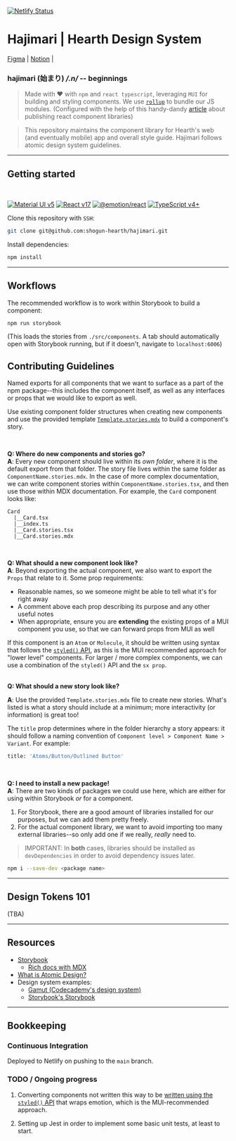 [![Netlify Status](https://api.netlify.com/api/v1/badges/97b786c8-8342-4962-bd67-c95cd0ae7d9c/deploy-status)](https://app.netlify.com/sites/hearth-kokoro/deploys)

# Hajimari | Hearth Design System

[Figma](https://www.figma.com/file/M7Z0RpYEQszVSWhAFs2yAe/Design-System?node-id=38%3A2) | [Notion](https://www.notion.so/gethearth/Kokoro-Hearth-s-Design-System-f925086806a24898897786379cbc17dc) |

###  **hajimari (始まり)**  _/.n/_ -- beginnings

> Made with ❤️ with `npm` and `react typescript`, leveraging `MUI` for building and styling components. We use [`rollup`](https://rollupjs.org/guide/en/) to bundle our JS modules. (Configured with the help of this handy-dandy [article](https://dev.to/alexeagleson/how-to-create-and-publish-a-react-component-library-2oe) about publishing react component libraries)

> This repository maintains the component library for Hearth's web (and eventually mobile) app and overall style guide. Hajimari follows atomic design system guidelines.

---

## Getting started

<br />

[![Material UI v5](https://img.shields.io/badge/Material%20UI-v5-blue?style=for-the-badge)]((https://mui.com/))
[![React v17](https://img.shields.io/badge/react-v17-brightgreen?style=for-the-badge)]((https://reactjs.org/))
[![@emotion/react](https://img.shields.io/badge/%40emotion%2Freact-v11-ff69b4?style=for-the-badge)]((https://emotion.sh/docs/introduction))
[![TypeScript v4+](https://img.shields.io/badge/TypeScript-v4%2B-dodgerblue?style=for-the-badge)](https://www.typescriptlang.org/)

Clone this repository with `SSH`:
```bash
git clone git@github.com:shogun-hearth/hajimari.git
```

Install dependencies:
```bash
npm install
```

---

## Workflows

The recommended workflow is to work within Storybook to build a component:

```bash
npm run storybook
```

(This loads the stories from `./src/components`. A tab should automatically open with Storybook running, but if it doesn't, navigate to `localhost:6006`)


## Contributing Guidelines

Named exports for all components that we want to surface as a part of the npm package--this includes the component itself, as well as any interfaces or props that we would like to export as well.

Use existing component folder structures when creating new components and use the provided template [`Template.stories.mdx`]() to build a component's story.

<br />

**Q: Where do new components and stories go?**  
**A**: Every new component should live within its _own folder_, where it is the default export from that folder. The story file lives within the same folder as `ComponentName.stories.mdx`. In the case of more complex documentation, we can write component stories within `ComponentName.stories.tsx`, and then use those within MDX documentation. For example, the `Card` component looks like:

```
Card
  |__Card.tsx
  |__index.ts
  |__Card.stories.tsx
  |__Card.stories.mdx
```
<br />

**Q: What should a new component look like?**  
**A**: Beyond exporting the actual component, we also want to export the `Props` that relate to it. Some prop requirements:
   - Reasonable names, so we someone might be able to tell what it's for right away
   - A comment above each prop describing its purpose and any other useful notes
   - When appropriate, ensure you are **extending** the existing props of a MUI component you use, so that we can forward props from MUI as well

If this component is an `Atom` or `Molecule`, it should be written using syntax that follows the [`styled()` API](https://mui.com/system/styled/#api), as this is the MUI recommended approach for "lower level" components. For larger / more complex components, we can use a combination of the `styled()` API and the `sx prop`.
<br />
<br />


**Q: What should a new story look like?**

**A**: Use the provided `Template.stories.mdx` file to create new stories. What's listed is what a story should include at a minimum; more interactivity (or information) is great too!

The `title` prop determines where in the folder hierarchy a story appears: it should follow a naming convention of `Component level > Component Name > Variant`. For example:

```bash
title: 'Atoms/Button/Outlined Button'
```
<br />

**Q: I need to install a new package!**  
**A**: There are two kinds of packages we could use here, which are either for using within Storybook _or_ for a component. 

   1. For Storybook, there are a good amount of libraries installed for our purposes, but we can add them pretty freely. 
   2. For the actual component library, we want to avoid importing too many external libraries--so only add one if we really, _really_ need to.

> IMPORTANT: In **both** cases, libraries should be installed as `devDependencies` in order to avoid dependency issues later.

```bash
npm i --save-dev <package name>
```

---

## Design Tokens 101

(TBA)

---

## Resources
- [Storybook](https://storybook.js.org/)
    - [Rich docs with MDX](https://storybook.js.org/blog/rich-docs-with-storybook-mdx/)
- [What is Atomic Design?](https://xd.adobe.com/ideas/process/ui-design/atomic-design-principles-methodology-101/)
- Design system examples:
    - [Gamut (Codecademy's design system)](https://gamut.codecademy.com/?path=/docs/atoms-card--card)
    - [Storybook's Storybook](https://next--storybookjs.netlify.app/official-storybook/)

---

## Bookkeeping

### Continuous Integration

Deployed to Netlify on pushing to the `main` branch. 

### TODO / Ongoing progress

1. Converting components not written this way to be [written using the `styled()` API](https://smartdevpreneur.com/material-ui-styled-components/) that wraps emotion, which is the MUI-recommended approach.

2. Setting up Jest in order to implement some basic unit tests, at least to start.

